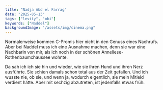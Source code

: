 ```yaml
---
title: "Nadja Abd el Farrag"
date: "2025-05-13"
tags: ["levity", "obi"]
keywords: ["Naddel"]
backgroundImage: "/assets/img/cinema.png"
---
```

Normalerweise kommen C-Promis hier nicht in den Genuss eines Nachrufs. Aber bei Naddel muss ich eine Ausnahme machen, denn sie war eine Nachbarin von mir, als ich noch in der schönen Anneliese-Rothenbaumchaussee wohnte.

Da sah ich ich sie hin und wieder, wie sie ihren Hund und ihren Nerz ausführte. Sie schien damals schon total aus der Zeit gefallen. Und ich wusste nie, ob sie, und wenn ja, wodurch eigentlich, sie mein Mitleid verdient hätte. Aber mit sechzig abzutreten, ist jedenfalls etwas früh.